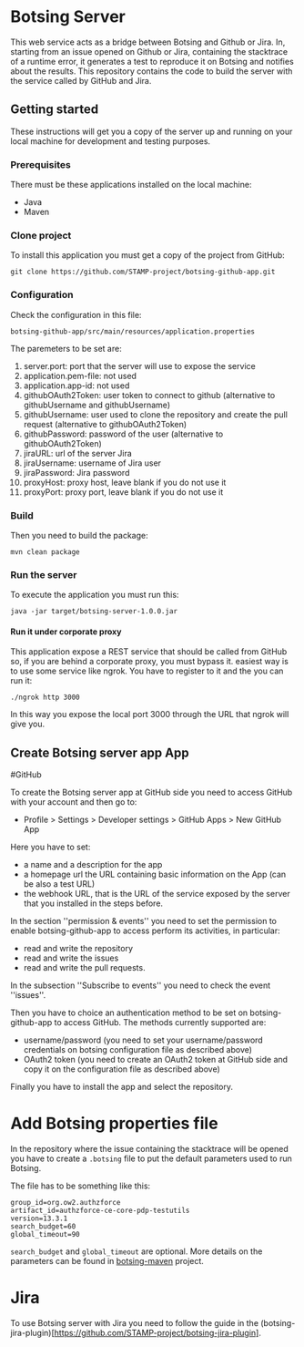 # Botsing Server

This web service acts as a bridge between Botsing and Github or Jira. In, starting from an issue opened on Github or Jira, containing the stacktrace of a runtime error, it  generates a test to reproduce it on Botsing and notifies about the results.
This repository contains the code to build the server with the service called by GitHub and Jira.

## Getting started

These instructions will get you a copy of the server up and running on your local machine for development and testing purposes.

### Prerequisites

There must be these applications installed on the local machine:

* Java
* Maven

### Clone project

To install this application you must get a copy of the project from GitHub:

```
git clone https://github.com/STAMP-project/botsing-github-app.git
```
### Configuration

Check the configuration in this file:
```
botsing-github-app/src/main/resources/application.properties
```

The paremeters to be set are:
1. server.port: port that the server will use to expose the service
1. application.pem-file: not used
1. application.app-id: not used
1. githubOAuth2Token: user token to connect to github (alternative to githubUsername and githubUsername)
1. githubUsername: user used to clone the repository and create the pull request (alternative to githubOAuth2Token)
1. githubPassword: password of the user (alternative to githubOAuth2Token)
1. jiraURL: url of the server Jira
1. jiraUsername: username of Jira user
1. jiraPassword: Jira password
1. proxyHost: proxy host, leave blank if you do not use it
1. proxyPort: proxy port, leave blank if you do not use it

### Build

Then you need to build the package:

```
mvn clean package
```

### Run the server

To execute the application you must run this:

```
java -jar target/botsing-server-1.0.0.jar
```

#### Run it under corporate proxy

This application expose a REST service that should be called from GitHub so, if you are behind a corporate proxy, you must bypass it.
easiest way is to use some service like ngrok. You have to register to it and the you can run it:

```
./ngrok http 3000
```

In this way you expose the local port 3000 through the URL that ngrok will give you.

## Create Botsing server app App

#GitHub

To create the Botsing server app at GitHub side you need to access GitHub with your account and then go to:

* Profile > Settings > Developer settings > GitHub Apps > New GitHub App

Here you have to set:

* a name and a description for the app 
* a homepage url the URL containing basic information on the App (can be also a test URL)
* the webhook URL, that is the URL of the service exposed by the server that you installed in the steps before.

In the section ''permission & events'' you need to set the permission to enable botsing-github-app to access perform its activities, in particular:

* read and write the repository
* read and write the issues 
* read and write the pull requests.

In the subsection ''Subscribe to events'' you need to check the event ''issues''.

Then you have to choice an authentication method to be set on botsing-github-app to access GitHub. The methods currently supported are:

* username/password (you need to set your username/password credentials on botsing configuration file as described above)
* OAuth2 token (you need to create an OAuth2 token at GitHub side and copy it on the configuration file as described above)

Finally you have to install the app and select the repository.

# Add Botsing properties file

In the repository where the issue containing the stacktrace will be opened you have to create a `.botsing` file to put the default parameters used to run Botsing.

The file has to be something like this:

```
group_id=org.ow2.authzforce
artifact_id=authzforce-ce-core-pdp-testutils
version=13.3.1
search_budget=60
global_timeout=90
```

`search_budget` and `global_timeout` are optional. More details on the parameters can be found in [botsing-maven](https://github.com/STAMP-project/botsing/tree/master/botsing-maven) project.

# Jira

To use Botsing server with Jira you need to follow the guide in the (botsing-jira-plugin)[https://github.com/STAMP-project/botsing-jira-plugin].
